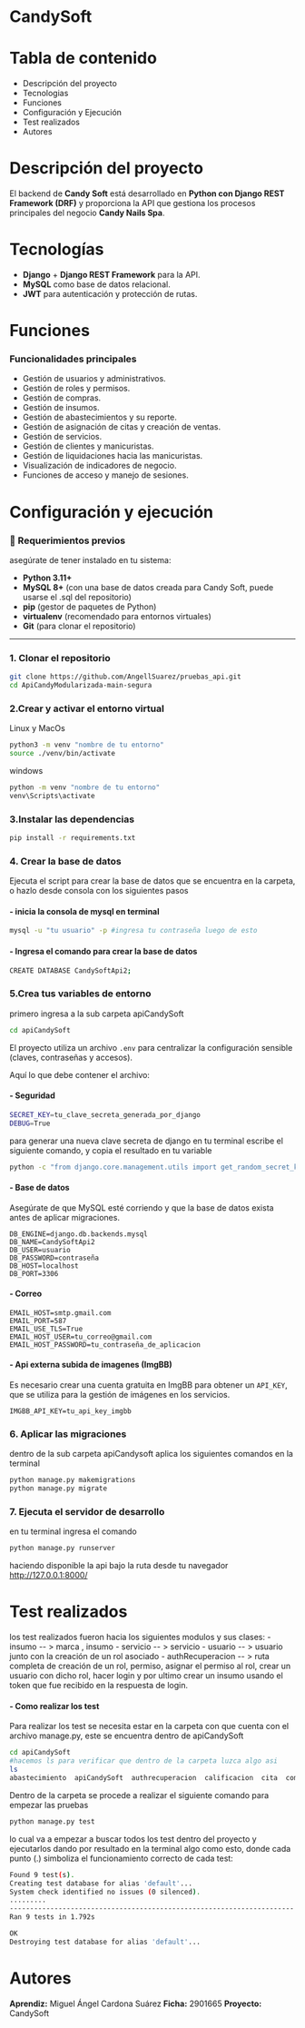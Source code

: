 # CandySoft

# Tabla de contenido
- Descripción del proyecto
- Tecnologias
- Funciones
- Configuración y Ejecución
- Test realizados
- Autores
# Descripción del proyecto
El backend de **Candy Soft** está desarrollado en **Python con Django REST Framework (DRF)** y proporciona la API que gestiona los procesos principales del negocio **Candy Nails Spa**.

# Tecnologías
- **Django** + **Django REST Framework** para la API.
- **MySQL** como base de datos relacional.
- **JWT** para autenticación y protección de rutas.

# Funciones
### Funcionalidades principales

- Gestión de usuarios y administrativos.  
- Gestión de roles y permisos.  
- Gestión de compras.  
- Gestión de insumos.  
- Gestión de abastecimientos y su reporte.  
- Gestión de asignación de citas y creación de ventas.  
- Gestión de servicios.  
- Gestión de clientes y manicuristas.  
- Gestión de liquidaciones hacia las manicuristas.  
- Visualización de indicadores de negocio.  
- Funciones de acceso y manejo de sesiones.  

# Configuración y ejecución 

### 🔑 Requerimientos previos
asegúrate de tener instalado en tu sistema:

- **Python 3.11+**
- **MySQL 8+** (con una base de datos creada para Candy Soft, puede usarse el .sql del repositorio)
- **pip** (gestor de paquetes de Python)
- **virtualenv** (recomendado para entornos virtuales)
- **Git** (para clonar el repositorio)
---

### 1. Clonar el repositorio
```bash
git clone https://github.com/AngellSuarez/pruebas_api.git
cd ApiCandyModularizada-main-segura
```

### 2.Crear y activar el entorno virtual
Linux y MacOs
```bash
python3 -m venv "nombre de tu entorno"
source ./venv/bin/activate
```
windows
```bash
python -m venv "nombre de tu entorno"
venv\Scripts\activate
```

### 3.Instalar las dependencias
```bash
pip install -r requirements.txt
```
### 4. Crear la base de datos
Ejecuta el script para crear la base de datos que se encuentra en la carpeta, o hazlo desde consola con los siguientes pasos
#### - inicia la consola de mysql en terminal
```bash
mysql -u "tu usuario" -p #ingresa tu contraseña luego de esto
```
#### - Ingresa el comando para crear la base de datos
```bash
CREATE DATABASE CandySoftApi2;
```

### 5.Crea tus variables de entorno
primero ingresa a la sub carpeta apiCandySoft
```bash
cd apiCandySoft
```
El proyecto utiliza un archivo `.env` para centralizar la configuración sensible (claves, contraseñas y accesos).

Aquí lo que debe contener el archivo:

#### - Seguridad
```bash
SECRET_KEY=tu_clave_secreta_generada_por_django  
DEBUG=True
```
para generar una nueva clave secreta de django en tu terminal escribe el siguiente comando, y copia el resultado en tu variable
```bash
python -c "from django.core.management.utils import get_random_secret_key; print(get_random_secret_key())"
```
#### - Base de datos
Asegúrate de que MySQL esté corriendo y que la base de datos exista antes de aplicar migraciones.
```
DB_ENGINE=django.db.backends.mysql  
DB_NAME=CandySoftApi2  
DB_USER=usuario  
DB_PASSWORD=contraseña  
DB_HOST=localhost  
DB_PORT=3306
```
#### - Correo
```
EMAIL_HOST=smtp.gmail.com  
EMAIL_PORT=587  
EMAIL_USE_TLS=True  
EMAIL_HOST_USER=tu_correo@gmail.com  
EMAIL_HOST_PASSWORD=tu_contraseña_de_aplicacion
```

#### - Api externa subida de imagenes (ImgBB)
Es necesario crear una cuenta gratuita en ImgBB para obtener un `API_KEY`, que se utiliza para la gestión de imágenes en los servicios.
```
IMGBB_API_KEY=tu_api_key_imgbb
```
### 6. Aplicar las migraciones
dentro de la sub carpeta apiCandysoft aplica los siguientes comandos en la terminal
```bash
python manage.py makemigrations
python manage.py migrate
```
### 7. Ejecuta el servidor de desarrollo
en tu terminal ingresa el comando
```bash
python manage.py runserver
```
haciendo disponible la api bajo la ruta desde tu navegador
http://127.0.0.1:8000/

# Test realizados
los test realizados fueron hacia los siguientes modulos y sus clases:
	- insumo -- > marca , insumo
	- servicio -- > servicio
	- usuario -- > usuario junto con la creación de un rol asociado
	- authRecuperacion -- > ruta completa de creación de un rol, permiso, asignar el permiso al rol, crear un usuario con dicho rol, hacer login y por ultimo crear un insumo usando el token que fue recibido en la respuesta de login.

#### - Como realizar los test
Para realizar los test se necesita estar en la carpeta con que cuenta con el archivo manage.py, este se encuentra dentro de apiCandySoft
```bash
cd apiCandySoft
#hacemos ls para verificar que dentro de la carpeta luzca algo asi
ls
abastecimiento  apiCandySoft  authrecuperacion  calificacion  cita  compra  insumo  manage.py  manicurista  proveedor  rol  servicio  usuario  utils
```
Dentro de la carpeta se procede a realizar el siguiente comando para empezar las pruebas
```bash
python manage.py test
```
lo cual va a empezar a buscar todos los test dentro del proyecto y ejecutarlos dando por resultado en la terminal algo como esto, donde cada punto (.) simboliza el funcionamiento correcto de cada test:
```bash
Found 9 test(s).
Creating test database for alias 'default'...
System check identified no issues (0 silenced).
.........
----------------------------------------------------------------------
Ran 9 tests in 1.792s

OK
Destroying test database for alias 'default'...
```
# Autores
**Aprendiz:** Miguel Ángel Cardona Suárez
**Ficha:** 2901665
**Proyecto:** CandySoft